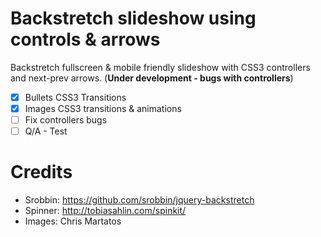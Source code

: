 Backstretch slideshow using controls & arrows
=============================================

Backstretch fullscreen & mobile friendly slideshow with CSS3 controllers and next-prev arrows. (**Under development - bugs with controllers**)


- [x] Bullets CSS3 Transitions
- [x] Images CSS3 transitions & animations
- [ ] Fix controllers bugs
- [ ] Q/A - Test

Credits
=============================================

 - Srobbin: https://github.com/srobbin/jquery-backstretch
 - Spinner: http://tobiasahlin.com/spinkit/
 - Images: Chris Martatos
